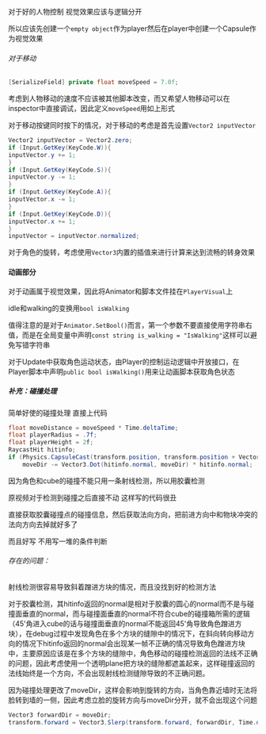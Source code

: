 对于好的人物控制 视觉效果应该与逻辑分开

所以应该先创建一个`empty object`作为player然后在player中创建一个Capsule作为视觉效果

###### 对于移动

```c#
[SerializeField] private float moveSpeed = 7.0f;
```

考虑到人物移动的速度不应该被其他脚本改变，而又希望人物移动可以在inspector中直接调试，因此定义`moveSpeed`用如上形式

对于移动按键同时按下的情况，对于移动的考虑是首先设置`Vector2 inputVector`

```c#
Vector2 inputVector = Vector2.zero;
if (Input.GetKey(KeyCode.W)){
inputVector.y += 1;
}
if (Input.GetKey(KeyCode.S)){
inputVector.y -= 1;
}
if (Input.GetKey(KeyCode.A)){
inputVector.x -= 1;
}
if (Input.GetKey(KeyCode.D)){
inputVector.x += 1;
}
inputVector = inputVector.normalized;
```

对于角色的旋转，考虑使用`Vector3`内置的插值来进行计算来达到流畅的转身效果



#### 动画部分

对于动画属于视觉效果，因此将Animator和脚本文件挂在`PlayerVisual`上

idle和walking的变换用`bool isWalking`

值得注意的是对于`Animator.SetBool()`而言，第一个参数不要直接使用字符串右值，而是在全局变量中声明`const string is_walking = "IsWalking"`这样可以避免写错字符串

对于Update中获取角色运动状态，由Player的控制运动逻辑中开放接口，在Player脚本中声明`public bool isWalking()`用来让动画脚本获取角色状态



##### 补充：碰撞处理

简单好使的碰撞处理 直接上代码

```c#
float moveDistance = moveSpeed * Time.deltaTime;
float playerRadius = .7f;
float playerHeight = 2f;
RaycastHit hitinfo;
if (Physics.CapsuleCast(transform.position, transform.position + Vector3.up * playerHeight, playerRadius, moveDir, out hitinfo, moveDistance)) 
	moveDir -= Vector3.Dot(hitinfo.normal, moveDir) * hitinfo.normal;
```

因为角色和cube的碰撞不能只用一条射线检测，所以用胶囊检测

原视频对于检测到碰撞之后直接不动 这样写的代码很丑

直接获取胶囊碰撞点的碰撞信息，然后获取法向方向，把前进方向中和物块冲突的法向方向去掉就好多了

而且好写 不用写一堆的条件判断

###### 存在的问题：

射线检测很容易导致斜着蹭进方块的情况，而且没找到好的检测方法

对于胶囊检测，其hitinfo返回的normal是相对于胶囊的圆心的normal而不是与碰撞面垂直的normal，而与碰撞面垂直的normal不符合cube的碰撞箱所需的逻辑（45'角进入cube的话与碰撞面垂直的normal不能返回45'角导致角色蹭进方块），在debug过程中发现角色在多个方块的缝隙中的情况下，在斜向转向移动方向的情况下hitinfo返回的normal会出现某一帧不正确的情况导致角色蹭进方块中，主要原因应该是在多个方块的缝隙中，角色移动的碰撞检测返回的法线不正确的问题，因此考虑使用一个透明plane把方块的缝隙都遮盖起来，这样碰撞返回的法线始终是一个方向，不会出现射线检测缝隙导致的不正确问题。



因为碰撞处理更改了moveDir，这样会影响到旋转的方向，当角色靠近墙时无法将脸转到墙的一侧，因此考虑立脸的旋转方向与moveDir分开，就不会出现这个问题

```c#
Vector3 forwardDir = moveDir;
transform.forward = Vector3.Slerp(transform.forward, forwardDir, Time.deltaTime * rotateSpeed);
```

